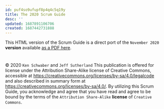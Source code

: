 ```yaml
---
id: puf4so9ufupf8p4q4c5q19y
title: The 2020 Scrum Guide
desc: ''
updated: 1687891106706
created: 1687442731888
---
```


This HTML version of the Scrum Guide is a direct port of the `November 2020` **version** available  [as a PDF here](https://scrumguides.org/docs/scrumguide/v2020/2020-Scrum-Guide-US.pdf#zoom=100).

#
© 2020 `Ken Schwaber` and `Jeff Sutherland` This publication is offered for license under the Attribution Share-Alike license of Creative Commons, accessible at https://creativecommons.org/licenses/by-sa/4.0/legalcode and also described in summary form at https://creativecommons.org/licenses/by-sa/4.0/. By utilizing this Scrum Guide, you acknowledge and agree that you have read and agree to be bound by the terms of the `Attribution Share-Alike` **license** of `Creative Commons`.